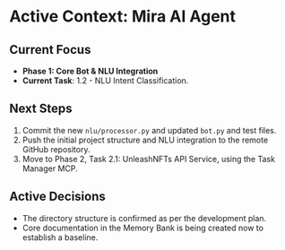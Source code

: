 # Active Context: Mira AI Agent

## Current Focus
- **Phase 1: Core Bot & NLU Integration**
- **Current Task**: 1.2 - NLU Intent Classification.

## Next Steps
1.  Commit the new `nlu/processor.py` and updated `bot.py` and test files.
2.  Push the initial project structure and NLU integration to the remote GitHub repository.
3.  Move to Phase 2, Task 2.1: UnleashNFTs API Service, using the Task Manager MCP.

## Active Decisions
- The directory structure is confirmed as per the development plan.
- Core documentation in the Memory Bank is being created now to establish a baseline.
